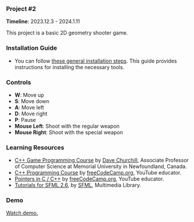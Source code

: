### Project #2
**Timeline**: 2023.12.3 - 2024.1.11

This project is a basic 2D geometry shooter game.

### Installation Guide
- You can follow [these general installation steps](https://github.com/Andrew-Marked-One/General_installation_guide/blob/main/README.md). This guide provides instructions for installing the necessary tools.

### Controls
- **W**: Move up
- **S**: Move down
- **A**: Move left
- **D**: Move right
- **P**: Pause
- **Mouse Left**: Shoot with the regular weapon
- **Mouse Right**: Shoot with the special weapon

### Learning Resources
- [C++ Game Programming Course](https://www.youtube.com/watch?v=S7lXSihz0ac&list=PL_xRyXins848nDj2v-TJYahzvs-XW9sVV) by [Dave Churchill](https://www.youtube.com/c/DaveChurchill), Associate Professor of Computer Science at Memorial University in Newfoundland, Canada.
- [C++ Programming Course](https://www.youtube.com/watch?v=8jLOx1hD3_o) by [freeCodeCamp.org](https://www.youtube.com/watch?v=8jLOx1hD3_o), YouTube educator.
- [Pointers in C / C++](https://www.youtube.com/watch?v=zuegQmMdy8M) by [freeCodeCamp.org](https://www.youtube.com/watch?v=zuegQmMdy8M), YouTube educator.
- [Tutorials for SFML 2.6](https://www.sfml-dev.org/tutorials/2.6/), by [SFML](https://www.sfml-dev.org/index.php), Multimedia Library.

### Demo
[Watch demo.](https://www.youtube.com/watch?v=T3ybw22XVe0)
